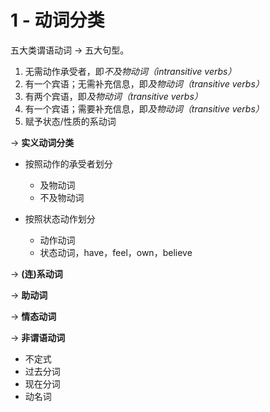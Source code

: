 # 1 - 动词分类

五大类谓语动词 $\rightarrow$ 五大句型。

1. 无需动作承受者，即*不及物动词（intransitive verbs）*
2. 有一个宾语；无需补充信息，即*及物动词（transitive verbs）*
3. 有两个宾语，即*及物动词（transitive verbs）*
4. 有一个宾语；需要补充信息，即*及物动词（transitive verbs）*
5. 赋予状态/性质的系动词

$\rightarrow$ **实义动词分类**

* 按照动作的承受者划分
  
  * 及物动词
  * 不及物动词
* 按照状态动作划分
  
  * 动作动词
  * 状态动词，have，feel，own，believe

$\rightarrow$ **(连)系动词**

$\rightarrow$ **助动词**

$\rightarrow$ **情态动词**

$\rightarrow$ **非谓语动词**

* 不定式
* 过去分词
* 现在分词
* 动名词
